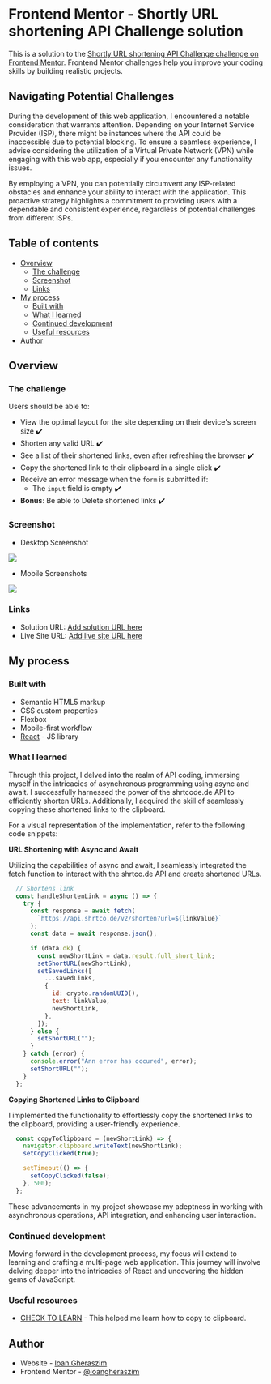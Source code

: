 # Frontend Mentor - Shortly URL shortening API Challenge solution

This is a solution to the [Shortly URL shortening API Challenge challenge on Frontend Mentor](https://www.frontendmentor.io/challenges/url-shortening-api-landing-page-2ce3ob-G). Frontend Mentor challenges help you improve your coding skills by building realistic projects. 

## Navigating Potential Challenges
During the development of this web application, I encountered a notable consideration that warrants attention. Depending on your Internet Service Provider (ISP), there might be instances where the API could be inaccessible due to potential blocking. To ensure a seamless experience, I advise considering the utilization of a Virtual Private Network (VPN) while engaging with this web app, especially if you encounter any functionality issues.

By employing a VPN, you can potentially circumvent any ISP-related obstacles and enhance your ability to interact with the application. This proactive strategy highlights a commitment to providing users with a dependable and consistent experience, regardless of potential challenges from different ISPs.


## Table of contents

- [Overview](#overview)
  - [The challenge](#the-challenge)
  - [Screenshot](#screenshot)
  - [Links](#links)
- [My process](#my-process)
  - [Built with](#built-with)
  - [What I learned](#what-i-learned)
  - [Continued development](#continued-development)
  - [Useful resources](#useful-resources)
- [Author](#author)


## Overview

### The challenge

Users should be able to:

- View the optimal layout for the site depending on their device's screen size ✔️
- Shorten any valid URL ✔️
- See a list of their shortened links, even after refreshing the browser ✔️
- Copy the shortened link to their clipboard in a single click ✔️
- Receive an error message when the `form` is submitted if:
  - The `input` field is empty ✔️
- **Bonus**: Be able to Delete shortened links ✔️

### Screenshot

- Desktop Screenshot
<p float="left">
  <img src="./src/assets/screenshots/desktop-screenshot.png" />
</p>

- Mobile Screenshots
<p>
  <img src="./src/assets/screenshots/mobile-screenshot.png" />
</p>

### Links

- Solution URL: [Add solution URL here](https://your-solution-url.com)
- Live Site URL: [Add live site URL here](https://your-live-site-url.com)

## My process

### Built with

- Semantic HTML5 markup
- CSS custom properties
- Flexbox
- Mobile-first workflow
- [React](https://reactjs.org/) - JS library

### What I learned

Through this project, I delved into the realm of API coding, immersing myself in the intricacies of asynchronous programming using async and await. I successfully harnessed the power of the shrtcode.de API to efficiently shorten URLs. Additionally, I acquired the skill of seamlessly copying these shortened links to the clipboard.

For a visual representation of the implementation, refer to the following code snippets:

**URL Shortening with Async and Await**

Utilizing the capabilities of async and await, I seamlessly integrated the fetch function to interact with the shrtco.de API and create shortened URLs.

```js
  // Shortens link
  const handleShortenLink = async () => {
    try {
      const response = await fetch(
        `https://api.shrtco.de/v2/shorten?url=${linkValue}`
      );
      const data = await response.json();

      if (data.ok) {
        const newShortLink = data.result.full_short_link;
        setShortURL(newShortLink);
        setSavedLinks([
          ...savedLinks,
          {
            id: crypto.randomUUID(),
            text: linkValue,
            newShortLink,
          },
        ]);
      } else {
        setShortURL("");
      }
    } catch (error) {
      console.error("Ann error has occured", error);
      setShortURL("");
    }
  };
```

**Copying Shortened Links to Clipboard**

I implemented the functionality to effortlessly copy the shortened links to the clipboard, providing a user-friendly experience.

```js
  const copyToClipboard = (newShortLink) => {
    navigator.clipboard.writeText(newShortLink);
    setCopyClicked(true);

    setTimeout(() => {
      setCopyClicked(false);
    }, 500);
  };
```

These advancements in my project showcase my adeptness in working with asynchronous operations, API integration, and enhancing user interaction.

### Continued development

Moving forward in the development process, my focus will extend to learning and crafting a multi-page web application. This journey will involve delving deeper into the intricacies of React and uncovering the hidden gems of JavaScript.

### Useful resources

- [CHECK TO LEARN](https://www.youtube.com/watch?v=4Pil9Ozvv1M&t=1s&ab_channel=CHECKTOLEARN) - This helped me learn how to copy to clipboard.

## Author

- Website - [Ioan Gheraszim](https://github.com/ioangheraszim)
- Frontend Mentor - [@ioangheraszim](https://www.frontendmentor.io/profile/ioangheraszim)
